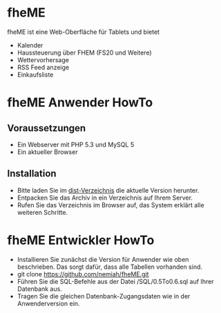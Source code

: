 fheME
=====

fheME ist eine Web-Oberfläche für Tablets und bietet

* Kalender
* Haussteuerung über FHEM (FS20 und Weitere)
* Wettervorhersage
* RSS Feed anzeige
* Einkaufsliste

fheME Anwender HowTo
====================

Voraussetzungen
---------------

* Ein Webserver mit PHP 5.3 und MySQL 5
* Ein aktueller Browser


Installation
------------

* Bitte laden Sie im [dist-Verzeichnis](https://github.com/nemiah/fheME/tree/master/dist) die aktuelle Version herunter.
* Entpacken Sie das Archiv in ein Verzeichnis auf Ihrem Server.
* Rufen Sie das Verzeichnis im Browser auf, das System erklärt alle weiteren Schritte.


fheME Entwickler HowTo
======================

* Installieren Sie zunächst die Version für Anwender wie oben beschrieben. Das sorgt dafür, dass alle Tabellen vorhanden sind.
* git clone https://github.com/nemiah/fheME.git
* Führen Sie die SQL-Befehle aus der Datei /SQL/0.5To0.6.sql auf Ihrer Datenbank aus.
* Tragen Sie die gleichen Datenbank-Zugangsdaten wie in der Anwenderversion ein.
